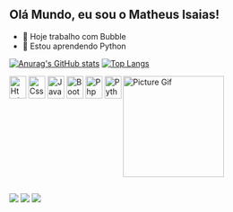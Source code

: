 ## Olá Mundo, eu sou o Matheus Isaias!

- 🔭 Hoje trabalho com Bubble
- 🌱 Estou aprendendo Python

[![Anurag's GitHub stats](https://github-readme-stats.vercel.app/api?username=MeloIsaiazz&theme=tokyonight&locale=pt-br&include_all_commits=true)](https://github.com/anuraghazra/github-readme-stats)
[![Top Langs](https://github-readme-stats.vercel.app/api/top-langs/?username=MeloIsaiazz&locale=pt-br&layout=compact&theme=tokyonight)](https://github.com/anuraghazra/github-readme-stats)

<div style="display: inline-block">
  <img align="center" alt="Html" width=30 height=40 src="https://cdn.jsdelivr.net/gh/devicons/devicon@latest/icons/html5/html5-original.svg">
  <img align="center" alt="Css" width=30 height=40 src="https://cdn.jsdelivr.net/gh/devicons/devicon@latest/icons/css3/css3-original.svg">
  <img align="center" alt="Javascript" width=30 height=40 src="https://cdn.jsdelivr.net/gh/devicons/devicon@latest/icons/javascript/javascript-original.svg">
  <img align="center" alt="Bootstrap" width=30 height=40 src="https://cdn.jsdelivr.net/gh/devicons/devicon@latest/icons/bootstrap/bootstrap-original.svg">
  <img align="center" alt="Php" width=30 height=40 src="https://cdn.jsdelivr.net/gh/devicons/devicon@latest/icons/php/php-original.svg">
  <img align="center" alt="Python" width=30 height=40 src="https://cdn.jsdelivr.net/gh/devicons/devicon@latest/icons/python/python-original.svg">
  <img align="right" alt="Picture Gif" width=180 src="https://cdn.discordapp.com/attachments/1120874352154521722/1325946025852141700/ezgif.com-animated-gif-maker.gif?ex=677da2f7&is=677c5177&hm=38f7b8ca402261681bd1ac6c2ad5c62f31013bc6087d84a81b820ab59273fa2c&">
</div>

##

<div>
  <a href="https://www.instagram.com/_isaiazz025/" target="_blank"><img src="https://img.shields.io/badge/Instagram-E4405F?style=for-the-badge&logo=instagram&logoColor=white"></a>
  <a href="https://www.linkedin.com/in/matheus-isaias-a71b14285/" target="_blank"><img src="https://img.shields.io/badge/LinkedIn-0077B5?style=for-the-badge&logo=linkedin&logoColor=white"></a>
  <a href="mailto:matheusisaias065@gmail.com" target="_blank"><img src="https://img.shields.io/badge/Gmail-D14836?style=for-the-badge&logo=gmail&logoColor=white"></a>
</div>
